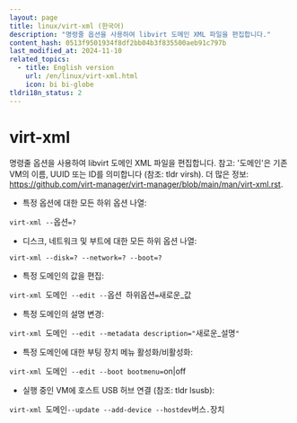```yaml
---
layout: page
title: linux/virt-xml (한국어)
description: "명령줄 옵션을 사용하여 libvirt 도메인 XML 파일을 편집합니다."
content_hash: 0513f9501934f8df2bb04b3f835500aeb91c797b
last_modified_at: 2024-11-10
related_topics:
  - title: English version
    url: /en/linux/virt-xml.html
    icon: bi bi-globe
tldri18n_status: 2
---
```

# virt-xml

명령줄 옵션을 사용하여 libvirt 도메인 XML 파일을 편집합니다.
참고: '도메인'은 기존 VM의 이름, UUID 또는 ID를 의미합니다 (참조: tldr virsh).
더 많은 정보: <https://github.com/virt-manager/virt-manager/blob/main/man/virt-xml.rst>.

- 특정 옵션에 대한 모든 하위 옵션 나열:

`virt-xml --`<span class="tldr-var badge badge-pill bg-dark-lm bg-white-dm text-white-lm text-dark-dm font-weight-bold">옵션</span>`=?`

- 디스크, 네트워크 및 부트에 대한 모든 하위 옵션 나열:

`virt-xml --disk=? --network=? --boot=?`

- 특정 도메인의 값을 편집:

`virt-xml `<span class="tldr-var badge badge-pill bg-dark-lm bg-white-dm text-white-lm text-dark-dm font-weight-bold">도메인</span>` --edit --`<span class="tldr-var badge badge-pill bg-dark-lm bg-white-dm text-white-lm text-dark-dm font-weight-bold">옵션</span>` `<span class="tldr-var badge badge-pill bg-dark-lm bg-white-dm text-white-lm text-dark-dm font-weight-bold">하위옵션</span>`=`<span class="tldr-var badge badge-pill bg-dark-lm bg-white-dm text-white-lm text-dark-dm font-weight-bold">새로운_값</span>

- 특정 도메인의 설명 변경:

`virt-xml `<span class="tldr-var badge badge-pill bg-dark-lm bg-white-dm text-white-lm text-dark-dm font-weight-bold">도메인</span>` --edit --metadata description="`<span class="tldr-var badge badge-pill bg-dark-lm bg-white-dm text-white-lm text-dark-dm font-weight-bold">새로운_설명</span>`"`

- 특정 도메인에 대한 부팅 장치 메뉴 활성화/비활성화:

`virt-xml `<span class="tldr-var badge badge-pill bg-dark-lm bg-white-dm text-white-lm text-dark-dm font-weight-bold">도메인</span>` --edit --boot bootmenu=`<span class="tldr-var badge badge-pill bg-dark-lm bg-white-dm text-white-lm text-dark-dm font-weight-bold">on|off</span>

- 실행 중인 VM에 호스트 USB 허브 연결 (참조: tldr lsusb):

`virt-xml `<span class="tldr-var badge badge-pill bg-dark-lm bg-white-dm text-white-lm text-dark-dm font-weight-bold">도메인</span>` --update --add-device --hostdev `<span class="tldr-var badge badge-pill bg-dark-lm bg-white-dm text-white-lm text-dark-dm font-weight-bold">버스</span>`.`<span class="tldr-var badge badge-pill bg-dark-lm bg-white-dm text-white-lm text-dark-dm font-weight-bold">장치</span>
